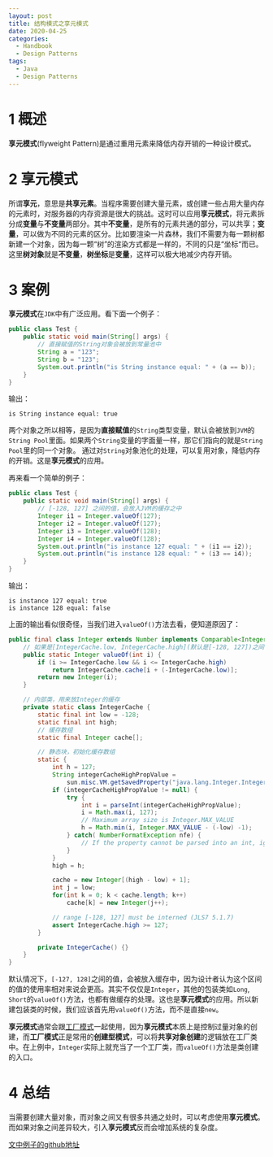 ```yaml
---
layout: post
title: 结构模式之享元模式
date: 2020-04-25
categories:
  - Handbook
  - Design Patterns
tags:
  - Java
  - Design Patterns
---
```


# 1 概述

**享元模式**(flyweight Pattern)是通过重用元素来降低内存开销的一种设计模式。

# 2 享元模式

所谓**享元**，意思是**共享元素**。当程序需要创建大量元素，或创建一些占用大量内存的元素时，对服务器的内存资源是很大的挑战。这时可以应用**享元模式**，将元素拆分成**变量**与**不变量**两部分。其中**不变量**，是所有的元素共通的部分，可以共享；**变量**，可以做为不同的元素的区分。比如要渲染一片森林，我们不需要为每一颗树都新建一个对象，因为每一颗“树”的渲染方式都是一样的，不同的只是“坐标“而已。这里**树对象**就是**不变量**，**树坐标**是**变量**，这样可以极大地减少内存开销。

# 3 案例

**享元模式**在`JDK`中有广泛应用。看下面一个例子：
~~~java
public class Test {
    public static void main(String[] args) {
        // 直接赋值的String对象会被放到常量池中
        String a = "123";
        String b = "123";
        System.out.println("is String instance equal: " + (a == b));
    }
}
~~~

输出：
~~~
is String instance equal: true
~~~

两个对象之所以相等，是因为**直接赋值**的`String`类型变量，默认会被放到`JVM`的`String Pool`里面。如果两个`String`变量的字面量一样，那它们指向的就是`String Pool`里的同一个对象。
通过对`String`对象池化的处理，可以复用对象，降低内存的开销。这是**享元模式**的应用。

再来看一个简单的例子：
~~~java
public class Test {
    public static void main(String[] args) {
        // [-128, 127] 之间的值，会放入JVM的缓存之中
        Integer i1 = Integer.valueOf(127);
        Integer i2 = Integer.valueOf(127);
        Integer i3 = Integer.valueOf(128);
        Integer i4 = Integer.valueOf(128);
        System.out.println("is instance 127 equal: " + (i1 == i2));
        System.out.println("is instance 128 equal: " + (i3 == i4));
    }
}
~~~

输出：
~~~
is instance 127 equal: true
is instance 128 equal: false
~~~

上面的输出看似很奇怪，当我们进入`valueOf()`方法去看，便知道原因了：
~~~java
public final class Integer extends Number implements Comparable<Integer> {
    // 如果是[IntegerCache.low, IntegerCache.high](默认是[-128, 127])之间的值，直接从缓存中取
    public static Integer valueOf(int i) {
        if (i >= IntegerCache.low && i <= IntegerCache.high)
            return IntegerCache.cache[i + (-IntegerCache.low)];
        return new Integer(i);
    }

    // 内部类，用来放Integer的缓存
    private static class IntegerCache {
        static final int low = -128;
        static final int high;
        // 缓存数组
        static final Integer cache[];

        // 静态块，初始化缓存数组
        static {
            int h = 127;
            String integerCacheHighPropValue =
                sun.misc.VM.getSavedProperty("java.lang.Integer.IntegerCache.high");
            if (integerCacheHighPropValue != null) {
                try {
                    int i = parseInt(integerCacheHighPropValue);
                    i = Math.max(i, 127);
                    // Maximum array size is Integer.MAX_VALUE
                    h = Math.min(i, Integer.MAX_VALUE - (-low) -1);
                } catch( NumberFormatException nfe) {
                    // If the property cannot be parsed into an int, ignore it.
                }
            }
            high = h;

            cache = new Integer[(high - low) + 1];
            int j = low;
            for(int k = 0; k < cache.length; k++)
                cache[k] = new Integer(j++);

            // range [-128, 127] must be interned (JLS7 5.1.7)
            assert IntegerCache.high >= 127;
        }

        private IntegerCache() {}
    }
}
~~~

默认情况下，`[-127, 128]`之间的值，会被放入缓存中，因为设计者认为这个区间的值的使用率相对来说会更高。其实不仅仅是`Integer`，其他的包装类如`Long`, `Short`的`valueOf()`方法，也都有做缓存的处理。这也是**享元模式**的应用。所以新建包装类的时候，我们应该首先用`valueOf()`方法，而不是直接`new`。

**享元模式**通常会跟[工厂模式](https://nightfield.com.cn/index.php/archives/97/)一起使用，因为**享元模式**本质上是控制过量对象的创建，而**工厂模式**正是常用的**创建型模式**，可以将**共享对象创建**的逻辑放在工厂类中。在上例中，`Integer`实际上就充当了一个工厂类，而`valueOf()`方法是类创建的入口。

# 4 总结

当需要创建大量对象，而对象之间又有很多共通之处时，可以考虑使用**享元模式**。而如果对象之间差异较大，引入**享元模式**反而会增加系统的复杂度。

[文中例子的github地址](https://github.com/chingjustwe/designPattern)